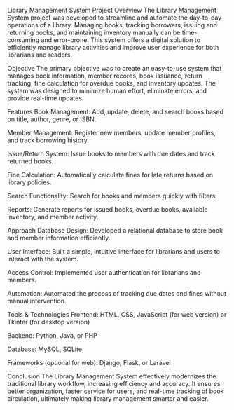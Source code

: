 Library Management System
Project Overview
The Library Management System project was developed to streamline and automate the day-to-day operations of a library. Managing books, tracking borrowers, issuing and returning books, and maintaining inventory manually can be time-consuming and error-prone. This system offers a digital solution to efficiently manage library activities and improve user experience for both librarians and readers.

Objective
The primary objective was to create an easy-to-use system that manages book information, member records, book issuance, return tracking, fine calculation for overdue books, and inventory updates. The system was designed to minimize human effort, eliminate errors, and provide real-time updates.

Features
Book Management: Add, update, delete, and search books based on title, author, genre, or ISBN.

Member Management: Register new members, update member profiles, and track borrowing history.

Issue/Return System: Issue books to members with due dates and track returned books.

Fine Calculation: Automatically calculate fines for late returns based on library policies.

Search Functionality: Search for books and members quickly with filters.

Reports: Generate reports for issued books, overdue books, available inventory, and member activity.

Approach
Database Design: Developed a relational database to store book and member information efficiently.

User Interface: Built a simple, intuitive interface for librarians and users to interact with the system.

Access Control: Implemented user authentication for librarians and members.

Automation: Automated the process of tracking due dates and fines without manual intervention.

Tools & Technologies
Frontend: HTML, CSS, JavaScript (for web version) or Tkinter (for desktop version)

Backend: Python, Java, or PHP

Database: MySQL, SQLite

Frameworks (optional for web): Django, Flask, or Laravel

Conclusion
The Library Management System effectively modernizes the traditional library workflow, increasing efficiency and accuracy. It ensures better organization, faster service for users, and real-time tracking of book circulation, ultimately making library management smarter and easier.

